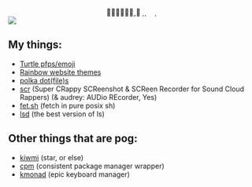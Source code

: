 <div align="center"> 🌾🌾🌾🌾🍓🐢ˌˌ🌾 ˌ ˌ  ˌ <a> <img height="0px" width="0px" src="https://komarev.com/ghpvc/?username=6gk&color=1a1a1a"> </a> </div>  <img src="https://i.imgur.com/v8OqidV.png">

## My things:
 - [Turtle pfps/emoji](https://github.com/6gk/turtles)
 - [Rainbow website themes](https://github.com/6gk/gkay)
 - [polka dot(file)s](https://github.com/6gk/polka)
 - [scr](https://github.com/6gk/scr)  (Super CRappy SCReenshot & SCReen Recorder for Sound Cloud Rappers) (& audrey: AUDio REcorder, Yes)
 - [fet.sh](https://github.com/6gk/fet.sh) (fetch in pure posix sh)
 - [lsd](https://github.com/6gk/lsd) (the best version of ls)

## Other things that are pog:
 - [kiwmi](https://github.com/buffet/kiwmi) (star, or else)
 - [cpm](https://github.com/willeccles/cpm) (consistent package manager wrapper)
 - [kmonad](https://github.com/kmonad/kmonad) (epic keyboard manager)
